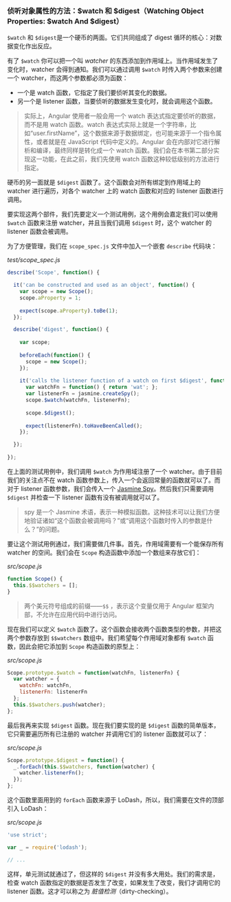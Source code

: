 ### 侦听对象属性的方法：$watch 和 $digest（Watching Object Properties: $watch And $digest）

`$watch` 和 `$digest`是一个硬币的两面。它们共同组成了 digest 循环的核心：对数据变化作出反应。

有了 `$watch` 你可以把一个叫 _watcher_ 的东西添加到作用域上。当作用域发生了变化时，watcher 会得到通知。我们可以通过调用 `$watch` 时传入两个参数来创建一个 watcher，而这两个参数都必须为函数：

- 一个是 watch 函数，它指定了我们要侦听其变化的数据。
- 另一个是 listener 函数，当要侦听的数据发生变化时，就会调用这个函数。

> 实际上，Angular 使用者一般会用一个 watch 表达式指定要侦听的数据，而不是用 watch 函数。watch 表达式实际上就是一个字符串，比如“user.firstName”，这个数据来源于数据绑定，也可能来源于一个指令属性，或者就是在 JavaScript 代码中定义的。Angular 会在内部对它进行解析和编译，最终同样是转化成一个 watch 函数。我们会在本书第二部分实现这一功能，在此之前，我们先使用 watch 函数这种较低级别的方法进行指定。

硬币的另一面就是 `$digest` 函数了。这个函数会对所有绑定到作用域上的 watcher 进行遍历，对各个 watcher 上的 watch 函数和对应的 listener 函数进行调用。

要实现这两个部件，我们先要定义一个测试用例，这个用例会嘉定我们可以使用 `$watch` 函数来注册 watcher，并且当我们调用 `$digest` 时，这个 watcher 的 listener 函数会被调用。

为了方便管理，我们在 `scope_spec.js` 文件中加入一个嵌套 `describe` 代码块：

_test/scope_spec.js_

```js
describe('Scope', function() {

  it('can be constructed and used as an object', function() {
    var scope = new Scope();
    scope.aProperty = 1;
    
    expect(scope.aProperty).toBe(1);
  });

  describe('digest', function() {
  
    var scope;
  
    beforeEach(function() {
      scope = new Scope();
    });
  
    it('calls the listener function of a watch on first $digest', function() {
      var watchFn = function() { return 'wat'; };
      var listenerFn = jasmine.createSpy();
      scope.$watch(watchFn, listenerFn);
  
      scope.$digest();
  
      expect(listenerFn).toHaveBeenCalled();
    });

  });
  
});
```

在上面的测试用例中，我们调用 `$watch` 为作用域注册了一个 watcher。由于目前我们的关注点不在 watch 函数参数上，传入一个会返回常量的函数就可以了。而对于 listener 函数参数，我们会传入一个 [Jasmine Spy](https://jasmine.github.io/2.0/introduction.html#section-Spies)。然后我们只需要调用 `$digest` 并检查一下 listener 函数有没有被调用就可以了。

> spy 是一个 Jasmine 术语，表示一种模拟函数。这种技术可以让我们方便地验证诸如“这个函数会被调用吗？”或“调用这个函数时传入的参数是什么？”的问题。

要让这个测试用例通过，我们需要做几件事。首先，作用域需要有一个能保存所有 watcher 的空间。我们会在 `Scope` 构造函数中添加一个数组来存放它们：

_src/scope.js_

```js
function Scope() {
  this.$$watchers = [];
}
```

> 两个美元符号组成的前缀——`$$` ，表示这个变量仅用于 Angular 框架内部，不允许在应用代码中进行访问。

现在我们可以定义 `$watch` 函数了。这个函数会接收两个函数类型的参数，并把这两个参数存放到 `$$watchers` 数组中。我们希望每个作用域对象都有 `$watch` 函数，因此会把它添加到 `Scope` 构造函数的原型上：

_src/scope.js_

```js
Scope.prototype.$watch = function(watchFn, listenerFn) {
  var watcher = {
    watchFn: watchFn,
    listenerFn: listenerFn
  };
  this.$$watchers.push(watcher);
};
```

最后我再来实现 `$digest` 函数。现在我们要实现的是 `$digest` 函数的简单版本，它只需要遍历所有已注册的 watcher 并调用它们的 listener 函数就可以了：

_src/scope.js_

```js
Scope.prototype.$digest = function() {
  _.forEach(this.$$watchers, function(watcher) {
    watcher.listenerFn();
  });
};
```

这个函数里面用到的 `forEach` 函数来源于 LoDash，所以，我们需要在文件的顶部引入 LoDash：

_src/scope.js_

```js
'use strict';

var _ = require('lodash');

// ...
```

这样，单元测试就通过了，但这样的 `$digest` 并没有多大用处。我们的需求是，检查 watch 函数指定的数据是否发生了改变，如果发生了改变，我们才调用它的 listener 函数。这才可以称之为 _脏值检测_（dirty-checking）。